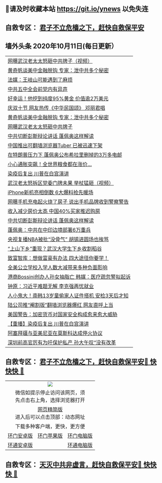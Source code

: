 ## 📩请及时收藏本站 https://git.io/ynews 以免失连</a>
## 自救专区： [君子不立危樯之下，赶快自救保平安 ](https://github.com/pwgy/td/blob/master/README.md)

## 墙外头条 2020年10月11日(每日更新）</a>

 <table>
<tr><td colspan="2" align="left"><a href="https://xdkiug.azureedge.net/?name=c1232849&key=krgexxuardvhjliu&from=gy2">网曝武汉老太太怒砸中共牌子（视频）</a></td></tr>
<tr><td colspan="2" align="left"><a href="https://xdkiug.azureedge.net/?name=c1232862&key=krgexxuardvhjliu&from=gy2">黄奇帆谈美中金融脱钩 专家：泄中共多个秘密</a></td></tr>
<tr><td colspan="2" align="left"><a href="https://xdkiug.azureedge.net/?name=c1232833&key=krgexxuardvhjliu&from=gy2">法媒：王岐山可能遇到了麻烦</a></td></tr>
<tr><td colspan="2" align="left"><a href="https://xdkiug.azureedge.net/?name=c1232843&key=krgexxuardvhjliu&from=gy2">中共五中全会前党内有异声</a></td></tr>
<tr><td colspan="2" align="left"><a href="https://xdkiug.azureedge.net/?name=c1232856&key=krgexxuardvhjliu&from=gy2">好幸运！他挖到纯度95%黄金 价值逾2万美元</a></td></tr>
<tr><td colspan="2" align="left"><a href="https://xdkiug.azureedge.net/?name=c1232850&key=krgexxuardvhjliu&from=gy2">庆双十节 网友热传《中华民国颂》 邓丽君唱</a></td></tr>
<tr><td colspan="2" align="left"><a href="https://xdkiug.azureedge.net/?name=c1232858&key=krgexxuardvhjliu&from=gy2">黄奇帆谈美中金融脱钩 专家：泄中共多个秘密</a></td></tr>
<tr><td colspan="2" align="left"><a href="https://xdkiug.azureedge.net/?name=c1232861&key=krgexxuardvhjliu&from=gy2">网曝武汉老太太怒砸中共牌子</a></td></tr>
<tr><td colspan="2" align="left"><a href="https://xdkiug.azureedge.net/?name=c1232860&key=krgexxuardvhjliu&from=gy2">中共切断彭斯辩论讲话 蓬佩奥这样解读</a></td></tr>
<tr><td colspan="2" align="left"><a href="https://xdkiug.azureedge.net/?name=c1232836&key=krgexxuardvhjliu&from=gy2">中国推出可翻墙浏览器Tuber 已被迅速下架</a></td></tr>
<tr><td colspan="2" align="left"><a href="https://xdkiug.azureedge.net/?name=c1232841&key=krgexxuardvhjliu&from=gy2">在特朗普压力下 蓬佩奥公布希拉里删掉的3万多电邮</a></td></tr>
<tr><td colspan="2" align="left"><a href="https://xdkiug.azureedge.net/?name=c1232844&key=krgexxuardvhjliu&from=gy2">小心通胀突飙！全世界粮食都在涨价…</a></td></tr>
<tr><td colspan="2" align="left"><a href="https://xdkiug.azureedge.net/?name=c1232851&key=krgexxuardvhjliu&from=gy2">染疫后复出 川普在白宫演讲</a></td></tr>
<tr><td colspan="2" align="left"><a href="https://xdkiug.azureedge.net/?name=c1232863&key=krgexxuardvhjliu&from=gy2">武汉老太怒拆区党委门牌未果 举杖猛砸（视频）</a></td></tr>
<tr><td colspan="2" align="left"><a href="https://xdkiug.azureedge.net/?name=c1232854&key=krgexxuardvhjliu&from=gy2">iPhone新机亮相倒数 6大爆料抢先暖场</a></td></tr>
<tr><td colspan="2" align="left"><a href="https://xdkiug.azureedge.net/?name=c1232847&key=krgexxuardvhjliu&from=gy2">网曝手机充电起火烧了房子 说出手机品牌收到警察警告</a></td></tr>
<tr><td colspan="2" align="left"><a href="https://xdkiug.azureedge.net/?name=c1232852&key=krgexxuardvhjliu&from=gy2">收入减少房价太高 中国40%买家推迟购房</a></td></tr>
<tr><td colspan="2" align="left"><a href="https://xdkiug.azureedge.net/?name=c1232857&key=krgexxuardvhjliu&from=gy2">中共切断彭斯辩论讲话 蓬佩奥这样解读</a></td></tr>
<tr><td colspan="2" align="left"><a href="https://xdkiug.azureedge.net/?name=c1232834&key=krgexxuardvhjliu&from=gy2">蓬佩奥：中共在中印边境部署6万重兵</a></td></tr>
<tr><td colspan="2" align="left"><a href="https://xdkiug.azureedge.net/?name=c1232835&key=krgexxuardvhjliu&from=gy2">央视复播NBA被批“没骨气” 胡锡进圆场也挨骂</a></td></tr>
<tr><td colspan="2" align="left"><a href="https://xdkiug.azureedge.net/?name=c1232846&key=krgexxuardvhjliu&from=gy2">“上山下乡”重现？武汉大学生下乡收割稻谷</a></td></tr>
<tr><td colspan="2" align="left"><a href="https://xdkiug.azureedge.net/?name=c1232845&key=krgexxuardvhjliu&from=gy2">致富智库：想做富豪有办法 四大途径你要学！</a></td></tr>
<tr><td colspan="2" align="left"><a href="https://xdkiug.azureedge.net/?name=c1232855&key=krgexxuardvhjliu&from=gy2">全美公立学校入学人数大减带来多种负面影响</a></td></tr>
<tr><td colspan="2" align="left"><a href="https://xdkiug.azureedge.net/?name=c1232859&key=krgexxuardvhjliu&from=gy2">港商Bossini创办人孙女抽脂亡 韩媒：医疗疏忽警拟起诉</a></td></tr>
<tr><td colspan="2" align="left"><a href="https://xdkiug.azureedge.net/?name=c1232839&key=krgexxuardvhjliu&from=gy2">钟原：习近平难题无解 李克强再忧就业</a></td></tr>
<tr><td colspan="2" align="left"><a href="https://xdkiug.azureedge.net/?name=c1232853&key=krgexxuardvhjliu&from=gy2">人小鬼大！南韩13岁童偷家人证件搭机 安检3天后才知</a></td></tr>
<tr><td colspan="2" align="left"><a href="https://xdkiug.azureedge.net/?name=c1232838&key=krgexxuardvhjliu&from=gy2">陆公司推“阉割版”翻墙浏览器爆红 网友直呼上当</a></td></tr>
<tr><td colspan="2" align="left"><a href="https://xdkiug.azureedge.net/?name=c1232848&key=krgexxuardvhjliu&from=gy2">美国警告：加密货币对国家安全构成愈来愈大威胁</a></td></tr>
<tr><td colspan="2" align="left"><a href="https://xdkiug.azureedge.net/?name=c1232813&key=krgexxuardvhjliu&from=gy2">【重播】染疫后复出 川普在白宫演讲</a></td></tr>
<tr><td colspan="2" align="left"><a href="https://xdkiug.azureedge.net/?name=c1232842&key=krgexxuardvhjliu&from=gy2">阿塞拜疆与亚美尼亚在莫斯科达成停火协议</a></td></tr>
<tr><td colspan="2" align="left"><a href="https://xdkiug.azureedge.net/?name=c1232840&key=krgexxuardvhjliu&from=gy2">深圳前高官厉有为吁保护私产 孙大午叹“没有改革</a></td></tr>

</table>

 ## 自救专区： [君子不立危樯之下，赶快自救保平安🍎 快快快 📩](https://github.com/pwgy/td/blob/master/README.md)
 
<table>
  <tr>
    <td colspan="3" align="center"><img src="https://cdn.jsdelivr.net/gh/opipe/up/oGate65.jpg"/></td>
  </tr>
  <tr>
    <td colspan="3" align="center">微信如提示停止访问该网页，须<br/>先点击右上角，选择浏览器打开</td>
  <tr>
  <tr>
    <td colspan="3" align="center"><a href="https://gitcdn.xyz/cdn/otiny/up/master/show005.htm">网页精简版</a><br/>进入后可以点击顶部：动态网址</td>
  </tr>
  <tr>
    <td colspan="3" align="center">下载多种客户端，更快，更方便</td>
  <tr>
  <tr>
    <td align="center"><a href="https://cdn.jsdelivr.net/gh/opipe/up/oGatea.apk">环门安卓版</a></td>
    <td align="center"><a href="https://x.co/odisk">环门苹果版</a></td>
    <td align="center"><a href="https://cdn.jsdelivr.net/gh/opipe/up/oGate.zip">环门电脑版</a></td>
  </tr>
  <tr>
    <td align="center"><a href="https://cdn.jsdelivr.net/gh/opipe/up/oPipe.apk">环通安卓版</a></td>
    <td align="center"></td>
    <td align="center"><a href="https://raw.githubusercontent.com/opipe/up/master/oPipe.zip">环通电脑版</a></td>
  </tr>
  
</table>


 ## 自救专区： [天灭中共非虚言，赶快自救保平安🍎 快快快 📩](https://github.com/pwgy/td/blob/master/README.md)
